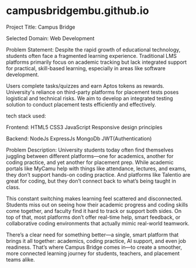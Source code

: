  # campusbridgembu.github.io

Project Title:
Campus Bridge



Selected Domain:
Web Development





Problem Statement:
Despite the rapid growth of educational technology, students often face a fragmented learning experience. Traditional LMS platforms primarily focus on academic tracking but lack integrated support for practical, skill-based learning, especially in areas like software development.

Users complete tasks/quizzes and earn Aptos tokens as rewards.
University's reliance on third-party platforms for placement tests poses logistical and technical risks. We aim to develop an integrated testing solution to conduct placement tests efficiently and effectively.

tech stack used:

Frontend:
HTML5
CSS3
JavaScript
Responsive design principles

Backend:
NodeJs
ExpressJs
MongoDb
JWT(Authentication)





Problem Description:
University students today often find themselves juggling between different platforms—one for academics, another for coding practice, and yet another for placement prep. While academic portals like MyCamu help with things like attendance, lectures, and exams, they don’t support hands-on coding practice. And platforms like Talentio are great for coding, but they don’t connect back to what’s being taught in class.

This constant switching makes learning feel scattered and disconnected. Students miss out on seeing how their academic progress and coding skills come together, and faculty find it hard to track or support both sides. On top of that, most platforms don’t offer real-time help, smart feedback, or collaborative coding environments that actually mimic real-world teamwork.

There’s a clear need for something better—a single, smart platform that brings it all together: academics, coding practice, AI support, and even job readiness. That’s where Campus Bridge comes in—to create a smoother, more connected learning journey for students, teachers, and placement teams alike.



